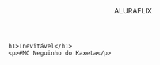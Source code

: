 <body>
    <header>ALURAFLIX</header>


    h1>Inevitável</h1>
    <p>#MC Neguinho do Kaxeta</p>

    

</body>
